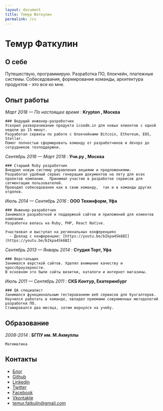 ```yaml
---
layout: document
title: Темур Фаткулин
permalink: /cv
---
```



Темур Фаткулин
===========

## О себе

Путешествую, программирую.
Разработка ПО, блокчейн, платежные системы.
Собеседования, формирование команды, архитектура продуктов - это все ко мне.

## Опыт работы

*Март 2018 — По настоящее время*
:   **Krypton , Москва**

    ### Ведущий инженер-разработчик
    Ускорил разворачивание продукта icoadm.in для новых клиентов с одной недели до 15 минут.
    Разработал сервисы по работе с блокчейнами Bitcoin, Ethereum, EOS, Stellar. 
    Помог полностью сформировать команду от разработчиков и devops до сотрудников техподдержки.

*Сентябрь 2016 — Март 2018*
:   **Учи.ру , Москва**
    
    ### Старший Ruby разработчик
    Внедрил новую систему управления акциями и предложениями. 
    Разработал удобный сервис генерации документов на лету для всех проектов компании.  Принимал участие в разработке сервисов для сегментации пользователей.
    Проводил собеседования как в свою команду,  так и в команды других отделов.


*Июль 2014 — Сентябрь 2016*
:   **ООО Техинформ, Уфа**

    ### Инженер-разработчик
    Занимался разработкой и поддержкой сайтов и приложений для клиентов компании.
    Разработка велась на Ruby, PHP, React Native.
    
    Участвовал и выступал на региональных конференциях
      - Доклад с конференции: [https://youtu.be/bIkpa4Sk6BI](https://youtu.be/bIkpa4Sk6BI) 

*Сентябрь 2013 — Январь 2014*
:   **Студия Торт, Уфа**
    
    ### Верстальщик
    Занимался версткой сайтов. Уделял внимание качеству и кроссбраузерности.
    В основном это были сайты визитки, каталоги и интернет магазины.


*Июль 2011 — Сентябрь 2011*
:   **СКБ Контур, Екатеринбург**

    ### QA специалист 
    Занимался функциональным тестированием веб сервисов для бухгалтеров.
    Научился работать в команде, овладел приемами современных методологий разработки ПО.
    Стажировался два месяца, затем вернулся на учебу.

## Образование

*2008-2014*
:   **БГПУ им. М.Акмуллы**
    
    Математика

## Контакты
 - [Блог](https://github.com/istickz)
 - [Github](https://github.com/istickz)
 - [Linkedin](http://ru.linkedin.com/in/istickz)
 - [Twitter](https://twitter.com/temstickz)
 - [Facebook](https://www.facebook.com/temur.fatkulin)
 - [Vkontakte](http://vk.com/tfatkulin)
 - [temur.fatkulin@gmail.com](temur.fatkulin@gmail.com)
